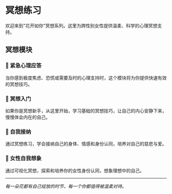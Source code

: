 # 冥想练习

欢迎来到"花开如你"冥想系列。这里为跨性别女性提供温柔、科学的心理冥想支持。

## 冥想模块

### 🚨 紧急心理应答
当你感到极度焦虑、恐慌或需要及时的心理支持时，这个模块将为你提供快速有效的冥想技巧。

### 🌱 冥想入门
如果你是冥想新手，从这里开始，学习基础的冥想技巧，让自己的内心安静下来，慢慢体会内在的自己。

### 💖 自我接纳
通过冥想练习，学会接纳自己的身体、情感和身份认同，培养对自己的慈悲与爱。

### 🌸 女性自我想象
通过可视化冥想，探索和培养你的女性身份认同，想象理想中的自己。

---

*每一朵花都有自己绽放的时节，每一个你都值得被温柔对待。*

